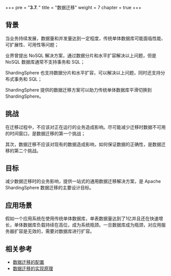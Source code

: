 +++
pre = "<b>3.7. </b>"
title = "数据迁移"
weight = 7
chapter = true
+++

## 背景

当业务持续发展，数据量和并发量达到一定程度，传统单体数据库可能面临性能、可扩展性、可用性等问题；

业界曾提出 NoSQL 解决方案，通过数据分片和水平扩容解决以上问题，但是 NoSQL 数据库通常不支持事务和 SQL；

ShardingSphere 也支持数据分片和水平扩容，可以解决以上问题，同时还支持分布式事务和 SQL；

ShardingSphere 提供的数据迁移方案可以助力传统单体数据库平滑切换到 ShardingSphere。

## 挑战

在迁移过程中，不应该对正在运行的业务造成影响。尽可能减少迁移时数据不可用的时间窗口，是数据迁移的第一个挑战；

其次，数据迁移不应该对现有的数据造成影响，如何保证数据的正确性，是数据迁移的第二个挑战。

## 目标

减少数据迁移时的业务影响，提供一站式的通用数据迁移解决方案，是 Apache ShardingSphere 数据迁移的主要设计目标。

## 应用场景

假如一个应用系统在使用传统单体数据库，单表数据量达到了1亿并且还在快速增长，单体数据库负载持续在高位，成为系统瓶颈。一旦数据库成为瓶颈，对应用服务器扩容是无效的，需要对数据库进行扩容。

## 相关参考

- [数据迁移的配置](/cn/user-manual/shardingsphere-proxy/migration/)
- [数据迁移的实现原理](/cn/reference/migration/)
